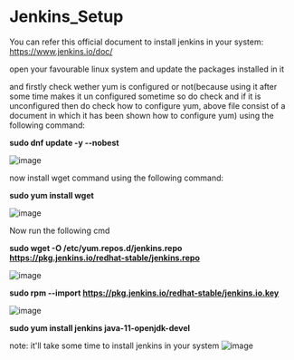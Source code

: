 # Jenkins_Setup

You can refer this official document to install jenkins in your system: https://www.jenkins.io/doc/

open your favourable linux system and update the packages installed in it

and firstly check wether yum is configured or not(because using it after some time makes it un configured sometime so do check and if it is unconfigured
then do check how to configure yum, above file consist of a document in which it has been shown how to configure yum)
using the following command:

**sudo dnf update -y --nobest**

![image](https://user-images.githubusercontent.com/64470404/117784692-720da200-b261-11eb-9b7c-777874a59ed1.png)

now install wget command using the following command:


**sudo yum install wget**

![image](https://user-images.githubusercontent.com/64470404/117784892-a5503100-b261-11eb-9b8f-3dfadef0ea79.png)


Now run the following cmd

**sudo wget -O /etc/yum.repos.d/jenkins.repo https://pkg.jenkins.io/redhat-stable/jenkins.repo**

![image](https://user-images.githubusercontent.com/64470404/117786268-f1e83c00-b262-11eb-99b8-0fb205b18014.png)


**sudo rpm --import https://pkg.jenkins.io/redhat-stable/jenkins.io.key**


![image](https://user-images.githubusercontent.com/64470404/117786403-15ab8200-b263-11eb-90fc-e57a57c34bcb.png)


**sudo yum install jenkins java-11-openjdk-devel**

note: it'll take some time to install jenkins in your system
![image](https://user-images.githubusercontent.com/64470404/117794035-768a8880-b26a-11eb-8cfe-a4d9367461de.png)

